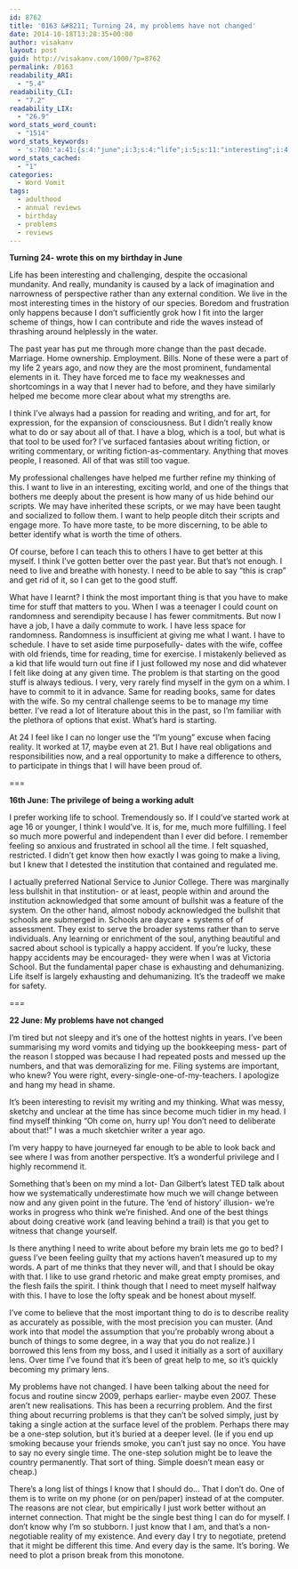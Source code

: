 ```yaml
---
id: 8762
title: '0163 &#8211; Turning 24, my problems have not changed'
date: 2014-10-18T13:28:35+00:00
author: visakanv
layout: post
guid: http://visakanv.com/1000/?p=8762
permalink: /0163
readability_ARI:
  - "5.4"
readability_CLI:
  - "7.2"
readability_LIX:
  - "26.9"
word_stats_word_count:
  - "1514"
word_stats_keywords:
  - 's:700:"a:41:{s:4:"june";i:3;s:4:"life";i:5;s:11:"interesting";i:4;s:4:"live";i:3;s:7:"because";i:4;s:6:"things";i:6;s:4:"past";i:4;s:4:"year";i:3;s:6:"change";i:3;s:4:"part";i:3;s:5:"think";i:6;s:7:"reading";i:3;s:7:"writing";i:5;s:4:"know";i:5;s:6:"people";i:3;s:8:"thinking";i:3;s:4:"want";i:3;s:7:"scripts";i:3;s:4:"able";i:3;s:6:"better";i:5;s:4:"time";i:12;s:4:"need";i:7;s:5:"stuff";i:3;s:9:"important";i:3;s:5:"thing";i:5;s:4:"make";i:5;s:10:"randomness";i:3;s:4:"work";i:5;s:4:"just";i:5;s:4:"like";i:3;s:7:"problem";i:3;s:4:"same";i:3;s:7:"reality";i:3;s:6:"school";i:4;s:11:"institution";i:3;s:8:"bullshit";i:3;s:7:"systems";i:3;s:5:"happy";i:3;s:8:"problems";i:3;s:6:"single";i:4;s:4:"lens";i:3;}";'
word_stats_cached:
  - "1"
categories:
  - Word Vomit
tags:
  - adulthood
  - annual reviews
  - birthday
  - problems
  - reviews
---
```

**Turning 24- wrote this on my birthday in June**

Life has been interesting and challenging, despite the occasional mundanity. And really, mundanity is caused by a lack of imagination and narrowness of perspective rather than any external condition. We live in the most interesting times in the history of our species. Boredom and frustration only happens because I don&#8217;t sufficiently grok how I fit into the larger scheme of things, how I can contribute and ride the waves instead of thrashing around helplessly in the water.

The past year has put me through more change than the past decade. Marriage. Home ownership. Employment. Bills. None of these were a part of my life 2 years ago, and now they are the most prominent, fundamental elements in it. They have forced me to face my weaknesses and shortcomings in a way that I never had to before, and they have similarly helped me become more clear about what my strengths are.

I think I&#8217;ve always had a passion for reading and writing, and for art, for expression, for the expansion of consciousness. But I didn&#8217;t really know what to do or say about all of that. I have a blog, which is a tool, but what is that tool to be used for? I&#8217;ve surfaced fantasies about writing fiction, or writing commentary, or writing fiction-as-commentary. Anything that moves people, I reasoned. All of that was still too vague.

My professional challenges have helped me further refine my thinking of this. I want to live in an interesting, exciting world, and one of the things that bothers me deeply about the present is how many of us hide behind our scripts. We may have inherited these scripts, or we may have been taught and socialized to follow them. I want to help people ditch their scripts and engage more. To have more taste, to be more discerning, to be able to better identify what is worth the time of others.

Of course, before I can teach this to others I have to get better at this myself. I think I&#8217;ve gotten better over the past year. But that&#8217;s not enough. I need to live and breathe with honesty. I need to be able to say &#8220;this is crap&#8221; and get rid of it, so I can get to the good stuff.

What have I learnt? I think the most important thing is that you have to make time for stuff that matters to you. When I was a teenager I could count on randomness and serendipity because I has fewer commitments. But now I have a job, I have a daily commute to work. I have less space for randomness. Randomness is insufficient at giving me what I want. I have to schedule. I have to set aside time purposefully- dates with the wife, coffee with old friends, time for reading, time for exercise. I mistakenly believed as a kid that life would turn out fine if I just followed my nose and did whatever I felt like doing at any given time. The problem is that starting on the good stuff is always tedious. I very, very rarely find myself in the gym on a whim. I have to commit to it in advance. Same for reading books, same for dates with the wife. So my central challenge seems to be to manage my time better. I&#8217;ve read a lot of literature about this in the past, so I&#8217;m familiar with the plethora of options that exist. What&#8217;s hard is starting.

At 24 I feel like I can no longer use the &#8220;I&#8217;m young&#8221; excuse when facing reality. It worked at 17, maybe even at 21. But I have real obligations and responsibilities now, and a real opportunity to make a difference to others, to participate in things that I will have been proud of.

===

**16th June: The privilege of being a working adult**

I prefer working life to school. Tremendously so. If I could&#8217;ve started work at age 16 or younger, I think I would&#8217;ve. It is, for me, much more fulfilling. I feel so much more powerful and independent than I ever did before. I remember feeling so anxious and frustrated in school all the time. I felt squashed, restricted. I didn&#8217;t get know then how exactly I was going to make a living, but I knew that I detested the institution that contained and regulated me.

I actually preferred National Service to Junior College. There was marginally less bullshit in that institution- or at least, people within and around the institution acknowledged that some amount of bullshit was a feature of the system. On the other hand, almost nobody acknowledged the bullshit that schools are submerged in. Schools are daycare + systems of of assessment. They exist to serve the broader systems rather than to serve individuals. Any learning or enrichment of the soul, anything beautiful and sacred about school is typically a happy accident. If you&#8217;re lucky, these happy accidents may be encouraged- they were when I was at Victoria School. But the fundamental paper chase is exhausting and dehumanizing. Life itself is largely exhausting and dehumanizing. It&#8217;s the tradeoff we make for safety.

===

**22 June: My problems have not changed**

I&#8217;m tired but not sleepy and it&#8217;s one of the hottest nights in years. I&#8217;ve been summarising my word vomits and tidying up the bookkeeping mess- part of the reason I stopped was because I had repeated posts and messed up the numbers, and that was demoralizing for me. Filing systems are important, who knew? You were right, every-single-one-of-my-teachers. I apologize and hang my head in shame.

It&#8217;s been interesting to revisit my writing and my thinking. What was messy, sketchy and unclear at the time has since become much tidier in my head. I find myself thinking &#8220;Oh come on, hurry up! You don&#8217;t need to deliberate about that!&#8221; I was a much sketchier writer a year ago.

I&#8217;m very happy to have journeyed far enough to be able to look back and see where I was from another perspective. It&#8217;s a wonderful privilege and I highly recommend it.

Something that&#8217;s been on my mind a lot- Dan Gilbert&#8217;s latest TED talk about how we systematically underestimate how much we will change between now and any given point in the future. The &#8216;end of history&#8217; illusion- we&#8217;re works in progress who think we&#8217;re finished. And one of the best things about doing creative work (and leaving behind a trail) is that you get to witness that change yourself.

Is there anything I need to write about before my brain lets me go to bed? I guess I&#8217;ve been feeling guilty that my actions haven&#8217;t measured up to my words. A part of me thinks that they never will, and that I should be okay with that. I like to use grand rhetoric and make great empty promises, and the flesh fails the spirit. I think though that I need to meet myself halfway with this. I have to lose the lofty speak and be honest about myself.

I&#8217;ve come to believe that the most important thing to do is to describe reality as accurately as possible, with the most precision you can muster. (And work into that model the assumption that you&#8217;re probably wrong about a bunch of things to some degree, in a way that you do not realize.) I borrowed this lens from my boss, and I used it initially as a sort of auxillary lens. Over time I&#8217;ve found that it&#8217;s been of great help to me, so it&#8217;s quickly becoming my primary lens.

My problems have not changed. I have been talking about the need for focus and routine sincw 2009, perhaps earlier- maybe even 2007. These aren&#8217;t new realisations. This has been a recurring problem. And the first thing about recurring problems is that they can&#8217;t be solved simply, just by taking a single action at the surface level of the problem. Perhaps there may be a one-step solution, but it&#8217;s buried at a deeper level. (Ie if you end up smoking because your friends smoke, you can&#8217;t just say no once. You have to say no every single time. The one-step solution might be to leave the country permanently. That sort of thing. Simple doesn&#8217;t mean easy or cheap.)

There&#8217;s a long list of things I know that I should do&#8230; That I don&#8217;t do. One of them is to write on my phone (or on pen/paper) instead of at the computer. The reasons are not clear, but empirically I just work better without an internet connection. That might be the single best thing I can do for myself. I don&#8217;t know why I&#8217;m so stubborn. I just know that I am, and that&#8217;s a non-negotiable reality of my existence. And every day I try to negotiate, pretend that it might be different this time. And every day is the same. It&#8217;s boring. We need to plot a prison break from this monotone.